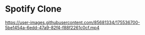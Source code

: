# Spotify Clone




https://user-images.githubusercontent.com/85681334/175536700-5be1454a-6edd-47a9-82f4-f88f2261c0cf.mp4


